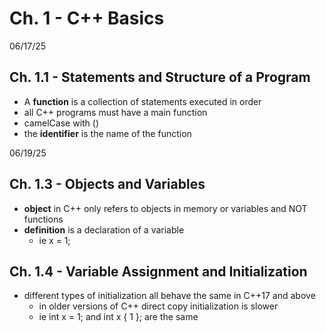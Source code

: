 # Ch. 1 - C++ Basics

06/17/25
## Ch. 1.1 - Statements and Structure of a Program
- A **function** is a collection of statements executed in order
- all C++ programs must have a main function
- camelCase with ()
- the **identifier** is the name of the function


06/19/25
## Ch. 1.3 - Objects and Variables
- **object** in C++ only refers to objects in memory or variables and NOT functions
- **definition** is a declaration of a variable
  - ie x = 1;


## Ch. 1.4 - Variable Assignment and Initialization
- different types of initialization all behave the same in C++17 and above
  - in older versions of C++ direct copy initialization is slower
  - ie int x = 1; and int x { 1 }; are the same


